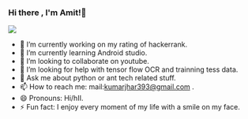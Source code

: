 ### Hi there , I'm Amit!👋

   <img src="https://github-readme-stats.vercel.app/api?username=amitsaras&theme=algolia&show_icons=true"></img>

- 🔭 I’m currently working on my rating of hackerrank.
- 🌱 I’m currently learning Android studio.
- 👯 I’m looking to collaborate on youtube.
- 🤔 I’m looking for help with tensor flow OCR and trainning tess data.
- 💬 Ask me about python or ant tech related stuff.
- 📫 How to reach me: mail:kumarjhar393@gmail.com .
- 😄 Pronouns: Hi/hII.
- ⚡ Fun fact: I enjoy every moment of my life with a smile on my face.

  
